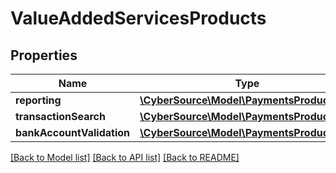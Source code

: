 # ValueAddedServicesProducts

## Properties
Name | Type | Description | Notes
------------ | ------------- | ------------- | -------------
**reporting** | [**\CyberSource\Model\PaymentsProductsTax**](PaymentsProductsTax.md) |  | [optional] 
**transactionSearch** | [**\CyberSource\Model\PaymentsProductsTax**](PaymentsProductsTax.md) |  | [optional] 
**bankAccountValidation** | [**\CyberSource\Model\PaymentsProductsTax**](PaymentsProductsTax.md) |  | [optional] 

[[Back to Model list]](../README.md#documentation-for-models) [[Back to API list]](../README.md#documentation-for-api-endpoints) [[Back to README]](../README.md)


